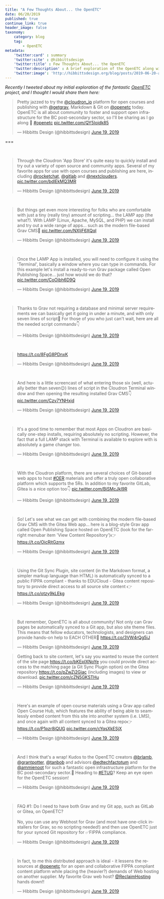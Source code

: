 ```yaml
---
title: "A Few Thoughts About... the OpenETC"
date: 06/20/2019
published: true
continue_link: true
header_image: false
taxonomy:
    category: blog
    tag:
        - OpenETC
metadata:
    'twitter:card' : summary
    'twitter:site' : @hibbittsdesign
    'twitter:title' : Few Thoughts About... the OpenETC
    'twitter:description' : A brief exploration of the OpenETC along with Grav, Markdown and Git apps.
    'twitter:image': 'http://hibbittsdesign.org/blog/posts/2019-06-20-a-few-thoughts-about-the-openetc/screenshot.png'
---
```


_Recently I tweeted about my initial exploration of the fantastic [OpenETC](https://opened.ca/) project, and I thought I would share them here:_

<blockquote class="twitter-tweet" data-lang="en"><p lang="en" dir="ltr">Pretty jazzed to try the <a href="https://twitter.com/cloudron_io?ref_src=twsrc%5Etfw">@cloudron_io</a> platform for open courses and publishing with <a href="https://twitter.com/getgrav?ref_src=twsrc%5Etfw">@getgrav</a>, Markdown &amp; Git on <a href="https://twitter.com/openetc?ref_src=twsrc%5Etfw">@openetc</a> today. OpenETC is all about community to foster and support open infrastructure for the BC post-secondary sector, so I&#39;ll be sharing as I go along 🚀 <a href="https://twitter.com/hashtag/openetc?src=hash&amp;ref_src=twsrc%5Etfw">#openetc</a> <a href="https://t.co/QY5loidk85">pic.twitter.com/QY5loidk85</a></p>&mdash; Hibbitts Design (@hibbittsdesign) <a href="https://twitter.com/hibbittsdesign/status/1141377047094128640?ref_src=twsrc%5Etfw">June 19, 2019</a></blockquote>
<script async src="https://platform.twitter.com/widgets.js" charset="utf-8"></script>

===

<br>

<blockquote class="twitter-tweet" data-conversation="none" data-lang="en"><p lang="en" dir="ltr">Through the Cloudron &#39;App Store&#39; it&#39;s quite easy to quickly install and try out a variety of open source and community apps. Several of my favorite apps for use with open courses and publishing are here, including <a href="https://twitter.com/RocketChat?ref_src=twsrc%5Etfw">@rocketchat</a>, <a href="https://twitter.com/gitlab?ref_src=twsrc%5Etfw">@gitlab</a> and <a href="https://twitter.com/Nextclouders?ref_src=twsrc%5Etfw">@nextclouders</a>. <a href="https://t.co/bdlEkMQ3MR">pic.twitter.com/bdlEkMQ3MR</a></p>&mdash; Hibbitts Design (@hibbittsdesign) <a href="https://twitter.com/hibbittsdesign/status/1141379753435262976?ref_src=twsrc%5Etfw">June 19, 2019</a></blockquote>
<script async src="https://platform.twitter.com/widgets.js" charset="utf-8"></script>

<br>

<blockquote class="twitter-tweet" data-conversation="none" data-lang="en"><p lang="en" dir="ltr">But things get even more interesting for folks who are comfortable with just a tiny (really tiny) amount of scripting... the LAMP app (the what?). With LAMP (Linux, Apache, MySQL, and PHP) we can install and try out a wide range of apps... such as the modern file-based Grav CMS🎉 <a href="https://t.co/NXIjF6XQqI">pic.twitter.com/NXIjF6XQqI</a></p>&mdash; Hibbitts Design (@hibbittsdesign) <a href="https://twitter.com/hibbittsdesign/status/1141381921370300418?ref_src=twsrc%5Etfw">June 19, 2019</a></blockquote>
<script async src="https://platform.twitter.com/widgets.js" charset="utf-8"></script>

<br>

<blockquote class="twitter-tweet" data-conversation="none" data-lang="en"><p lang="en" dir="ltr">Once the LAMP App is installed, you will need to configure it using the &#39;Terminal&#39;, basically a window where you can type in commands. For this example let&#39;s install a ready-to-run Grav package called Open Publishing Space... just how would we do that? <a href="https://t.co/CoOibh6D9Q">pic.twitter.com/CoOibh6D9Q</a></p>&mdash; Hibbitts Design (@hibbittsdesign) <a href="https://twitter.com/hibbittsdesign/status/1141385525007306752?ref_src=twsrc%5Etfw">June 19, 2019</a></blockquote>
<script async src="https://platform.twitter.com/widgets.js" charset="utf-8"></script>

<br>

<blockquote class="twitter-tweet" data-lang="en"><p lang="en" dir="ltr">Thanks to Grav not requiring a database and minimal server requirements we can basically get it going in under a minute, and with only seven lines of script🙂 For those of you who just can&#39;t wait, here are all the needed script commands👇</p>&mdash; Hibbitts Design (@hibbittsdesign) <a href="https://twitter.com/hibbittsdesign/status/1141387929241055232?ref_src=twsrc%5Etfw">June 19, 2019</a></blockquote>
<script async src="https://platform.twitter.com/widgets.js" charset="utf-8"></script>

<br>

<blockquote class="twitter-tweet" data-conversation="none" data-lang="en"><p lang="und" dir="ltr"><a href="https://t.co/8FgG8PDnxK">https://t.co/8FgG8PDnxK</a></p>&mdash; Hibbitts Design (@hibbittsdesign) <a href="https://twitter.com/hibbittsdesign/status/1141390462290284544?ref_src=twsrc%5Etfw">June 19, 2019</a></blockquote>
<script async src="https://platform.twitter.com/widgets.js" charset="utf-8"></script>

<br>

<blockquote class="twitter-tweet" data-conversation="none" data-lang="en"><p lang="en" dir="ltr">And here is a little screencast of what entering those six (well, actually better than seven😉) lines of script in the Cloudron Terminal window and then opening the resulting installed Grav CMS👇 <a href="https://t.co/Czv7YNHxjd">pic.twitter.com/Czv7YNHxjd</a></p>&mdash; Hibbitts Design (@hibbittsdesign) <a href="https://twitter.com/hibbittsdesign/status/1141399228029132800?ref_src=twsrc%5Etfw">June 19, 2019</a></blockquote>
<script async src="https://platform.twitter.com/widgets.js" charset="utf-8"></script>

<br>

<blockquote class="twitter-tweet" data-conversation="none" data-lang="en"><p lang="en" dir="ltr">It&#39;s a good time to remember that most Apps on Cloudron are basically one-step installs, requiring absolutely no scripting. However, the fact that a full LAMP stack with Terminal is available to explore with is absolutely a game changer too.</p>&mdash; Hibbitts Design (@hibbittsdesign) <a href="https://twitter.com/hibbittsdesign/status/1141400320339107840?ref_src=twsrc%5Etfw">June 19, 2019</a></blockquote>
<script async src="https://platform.twitter.com/widgets.js" charset="utf-8"></script>

<br>

<blockquote class="twitter-tweet" data-conversation="none" data-lang="en"><p lang="en" dir="ltr">With the Cloudron platform, there are several choices of Git-based web apps to host <a href="https://twitter.com/hashtag/OER?src=hash&amp;ref_src=twsrc%5Etfw">#OER</a> materials and offer a truly open collaborative platform which supports the 5Rs. In addition to my favorite GitLab, Gitea is a nice option too👇 <a href="https://t.co/BiSMcJkl9R">pic.twitter.com/BiSMcJkl9R</a></p>&mdash; Hibbitts Design (@hibbittsdesign) <a href="https://twitter.com/hibbittsdesign/status/1141402283504066565?ref_src=twsrc%5Etfw">June 19, 2019</a></blockquote>
<script async src="https://platform.twitter.com/widgets.js" charset="utf-8"></script>

<br>

<blockquote class="twitter-tweet" data-conversation="none" data-lang="en"><p lang="en" dir="ltr">So! Let&#39;s see what we can get with combining the modern file-based Grav CMS with the Gitea Web app... here is a blog-style Grav app called Open Publishing Space hosted on OpenETC (look for the far-right menubar item &#39;View Content Repository&#39;)👉<a href="https://t.co/OicRjtGzmx">https://t.co/OicRjtGzmx</a></p>&mdash; Hibbitts Design (@hibbittsdesign) <a href="https://twitter.com/hibbittsdesign/status/1141403374459293696?ref_src=twsrc%5Etfw">June 19, 2019</a></blockquote>
<script async src="https://platform.twitter.com/widgets.js" charset="utf-8"></script>

<br>

<blockquote class="twitter-tweet" data-conversation="none" data-lang="en"><p lang="en" dir="ltr">Using the Git Sync Plugin, site content (in the Markdown format, a simpler markup language than HTML) is automatically synced to a public FIPPA compliant - thanks to EDUCloud - Gitea content repository to provide direct access to all source site content 👉 <a href="https://t.co/otzy9kLEkg">https://t.co/otzy9kLEkg</a></p>&mdash; Hibbitts Design (@hibbittsdesign) <a href="https://twitter.com/hibbittsdesign/status/1141404836572696576?ref_src=twsrc%5Etfw">June 19, 2019</a></blockquote>
<script async src="https://platform.twitter.com/widgets.js" charset="utf-8"></script>

<br>

<blockquote class="twitter-tweet" data-conversation="none" data-lang="en"><p lang="en" dir="ltr">But remember, OpenETC is all about community! Not only can Grav pages be automatically synced to a Git app, but also site theme files. This means that fellow educators, technologists, and designers can provide hands-on help to EACH OTHER🤝 <a href="https://t.co/3VW4rQg5iJ">https://t.co/3VW4rQg5iJ</a></p>&mdash; Hibbitts Design (@hibbittsdesign) <a href="https://twitter.com/hibbittsdesign/status/1141405825077927936?ref_src=twsrc%5Etfw">June 19, 2019</a></blockquote>
<script async src="https://platform.twitter.com/widgets.js" charset="utf-8"></script>


<blockquote class="twitter-tweet" data-conversation="none" data-lang="en"><p lang="en" dir="ltr">Getting back to site content, let&#39;s say you wanted to reuse the content of the site page <a href="https://t.co/bKEpIXNoYe">https://t.co/bKEpIXNoYe</a> you could provide direct access to the matching page (a Git Sync Plugin option) on the Gitea repository <a href="https://t.co/pZwZj2Giac">https://t.co/pZwZj2Giac</a> (including images) to view or download. <a href="https://t.co/cZN5GKSTHu">pic.twitter.com/cZN5GKSTHu</a></p>&mdash; Hibbitts Design (@hibbittsdesign) <a href="https://twitter.com/hibbittsdesign/status/1141407692897964036?ref_src=twsrc%5Etfw">June 19, 2019</a></blockquote>
<script async src="https://platform.twitter.com/widgets.js" charset="utf-8"></script>

<br>

<blockquote class="twitter-tweet" data-conversation="none" data-lang="en"><p lang="en" dir="ltr">Here&#39;s an example of open course materials using a Grav app called Open Course Hub, which features the ability of being able to seamlessly embed content from this site into another system (i.e. LMS), and once again with all content synced to a Gitea repo👉 <a href="https://t.co/P1pzr8iQUG">https://t.co/P1pzr8iQUG</a> <a href="https://t.co/cYqsXkESjX">pic.twitter.com/cYqsXkESjX</a></p>&mdash; Hibbitts Design (@hibbittsdesign) <a href="https://twitter.com/hibbittsdesign/status/1141410136407175169?ref_src=twsrc%5Etfw">June 19, 2019</a></blockquote>
<script async src="https://platform.twitter.com/widgets.js" charset="utf-8"></script>

<br>

<blockquote class="twitter-tweet" data-conversation="none" data-lang="en"><p lang="en" dir="ltr">And I think that&#39;s a wrap! Kudos to the OpenETC creators <a href="https://twitter.com/brlamb?ref_src=twsrc%5Etfw">@brlamb</a>, <a href="https://twitter.com/grantpotter?ref_src=twsrc%5Etfw">@grantpotter</a>, <a href="https://twitter.com/tanbob?ref_src=twsrc%5Etfw">@tanbob</a> and advisors <a href="https://twitter.com/edtechfactotum?ref_src=twsrc%5Etfw">@edtechfactotum</a> and <a href="https://twitter.com/ammienoot?ref_src=twsrc%5Etfw">@ammienoot</a> for such a fantastic open infrastructure platform for the BC post-secondary sector.🎉 Heading to <a href="https://twitter.com/hashtag/ETUG?src=hash&amp;ref_src=twsrc%5Etfw">#ETUG</a>? Keep an eye open for the OpenETC session!</p>&mdash; Hibbitts Design (@hibbittsdesign) <a href="https://twitter.com/hibbittsdesign/status/1141412153674457088?ref_src=twsrc%5Etfw">June 19, 2019</a></blockquote>
<script async src="https://platform.twitter.com/widgets.js" charset="utf-8"></script>

<br>

<blockquote class="twitter-tweet" data-conversation="none" data-lang="en"><p lang="en" dir="ltr">FAQ #1: Do I need to have both Grav and my Git app, such as GitLab or Gitea, on OpenETC?<br><br>No, you can use any Webhost for Grav (and most have one-click installers for Grav, so no scripting needed!) and then use OpenETC just for your synced Git repository for ✅FIPPA compliance.</p>&mdash; Hibbitts Design (@hibbittsdesign) <a href="https://twitter.com/hibbittsdesign/status/1141427548439474176?ref_src=twsrc%5Etfw">June 19, 2019</a></blockquote>
<script async src="https://platform.twitter.com/widgets.js" charset="utf-8"></script>

<br>

<blockquote class="twitter-tweet" data-conversation="none" data-lang="en"><p lang="en" dir="ltr">In fact, to me this distributed approach is ideal - it lessens the resources at <a href="https://twitter.com/openetc?ref_src=twsrc%5Etfw">@openetc</a> for an open and collaborative FIPPA compliant content platform while placing the (heavier?) demands of Web hosting on another supplier. My favorite Grav web host? <a href="https://twitter.com/ReclaimHosting?ref_src=twsrc%5Etfw">@ReclaimHosting</a> hands down!!</p>&mdash; Hibbitts Design (@hibbittsdesign) <a href="https://twitter.com/hibbittsdesign/status/1141430442861613056?ref_src=twsrc%5Etfw">June 19, 2019</a></blockquote>
<script async src="https://platform.twitter.com/widgets.js" charset="utf-8"></script>
